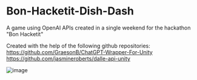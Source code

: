 # Bon-Hacketit-Dish-Dash
A game using OpenAI APIs created in a single weekend for the hackathon "Bon Hacketit"

Created with the help of the following github repositories:
https://github.com/GraesonB/ChatGPT-Wrapper-For-Unity
https://github.com/jasmineroberts/dalle-api-unity


![image](https://user-images.githubusercontent.com/33548577/230777903-7a1f0481-56d6-4416-a69a-09f337a21a8f.png)

